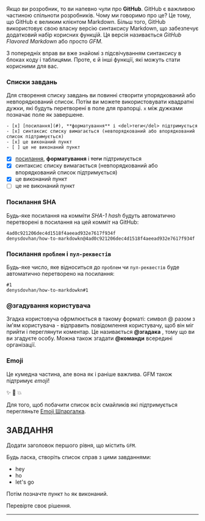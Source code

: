 Якщо ви розробник, то ви напевно чули про **GitHub**. GitHub є важливою частиною спільноти розробників. Чому ми говоримо про це? Це тому, що GitHub є великим клієнтом Markdown. Більш того, GitHub використовує свою власну версію синтаксису Markdown, що забезпечує додатковий набір корисних функцій. Ця версія називається _GitHub Flavored Markdown_ або просто _GFM_.

З попередніх вправ ви вже знайомі з підсвічуванням синтаксису в блоках коду і таблицями. Проте, є й інші функції, які можуть стати корисними для вас.

### Списки завдань

Для створення списку завдань ви повинні створити упорядкований або невпорядкований список. Потім ви можете використовувати квадратні дужки, які будуть перетворені в поле для прапорці. `x` між дужками позначає поле як завершене.

    - [x] [посилання](#), **форматування** і <del>теги</del> підтримується
    - [x] синтаксис списку вимагається (невпорядкований або впорядкований список підтримується)
    - [x] це виконаний пункт
    - [ ] це не виконаний пункт

- [x] [посилання](#), **форматування** і <del>теги</del> підтримується
- [x] синтаксис списку вимагається (невпорядкований або впорядкований список підтримується)
- [x] це виконаний пункт
- [ ] це не виконаний пункт

### Посилання SHA

Будь-яке посилання на комміти _SHA-1 hash_ будуть автоматично перетворені в посилання на цей комміт на GitHub:

    4ad0c921206dec4d1518f4aeead932e7617f934f
    denysdovhan/how-to-markdowkn@4ad0c921206dec4d1518f4aeead932e7617f934f

### Посилання `проблем` і `пул-реквестів`

Будь-яке число, яке відноситься до `проблем` чи `пул-реквестів` буде автоматично перетворено на посилання:

    #1
    denysdovhan/how-to-markdowkn#1

### @згадування користувача

Згадка користовуча офрмлюється в такому форматі: символ @ разом з ім'ям користувача - відправить повідомлення користувачу, щоб він міг прийти і переглянути коментар. Це називається **@згадака** , тому що ви ви згадуєтe особу. Можна також згадати **@команди**  всередині організації.

### Emoji

Це кумедна частина, але вона як і раніше важлива. GFM також підтримує _emoji_!

✨ 🐫 💥

Для того, щоб побачити список всіх смайликів які підтримується перегляньте [Emoji Шпаргалка](http://www.emoji-cheat-sheet.com/).

## ЗАВДАННЯ

Додати заголовок першого рівня, що містить `GFM`.

Будь ласка, створіть список справ з цими завданнями:

- hey
- ho
- let's go

Потім позначте пункт `ho` як виконаний.

Перевірте своє рішення.

---
